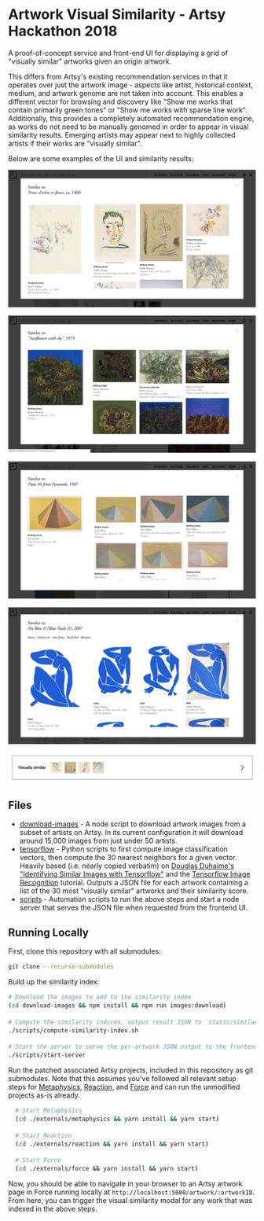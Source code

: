 # Artwork Visual Similarity - Artsy Hackathon 2018

A proof-of-concept service and front-end UI for displaying a grid of "visually similar" artworks given an origin artwork.

This differs from Artsy's existing recommendation services in that it operates over just the artwork image - aspects like artist, historical context, medium, and artwork genome are not taken into account. This enables a different vector for browsing and discovery like "Show me works that contain primarily green tones" or "Show me works with sparse line work". Additionally, this provides a completely automated recommendation engine, as works do not need to be manually genomed in order to appear in visual similarity results. Emerging artists may appear next to highly collected artists if their works are "visually similar".

Below are some examples of the UI and similarity results:

![screenshot 1](screenshots/screenshot-1.png)

![screenshot 2](screenshots/screenshot-2.png)

![screenshot 3](screenshots/screenshot-3.png)

![screenshot 4](screenshots/screenshot-4.png)

![screenshot 5](screenshots/screenshot-5.png)

## Files

- [download-images](download-images) - A node script to download artwork images from a subset of artists on Artsy. In its current configuration it will download around 15,000 images from just under 50 artists.
- [tensorflow](tensorflow) - Python scripts to first compute image classification vectors, then compute the 30 nearest neighbors for a given vector. Heavily based (i.e. nearly copied verbatim) on [Douglas Duhaime's "Identifying Similar Images with Tensorflow"](https://douglasduhaime.com/posts/identifying-similar-images-with-tensorflow.html) and the [Tensorflow Image Recognition](https://www.tensorflow.org/tutorials/images/image_recognition) tutorial. Outputs a JSON file for each artwork containing a list of the 30 most "visually similar" artworks and their similarity score.
- [scripts](scripts) - Automation scripts to run the above steps and start a node server that serves the JSON file when requested from the frontend UI.

## Running Locally

First, clone this repository with all submodules:

```sh
git clone --recurse-submodules
```

Build up the similarity index:

```sh
# Download the images to add to the similarity index
(cd download-images && npm install && npm run images:download)

# Compute the similarity indices, output result JSON to `static/similarity-by-artwork-id`
./scripts/compute-similarity-index.sh

# Start the server to serve the per-artwork JSON output to the frontend
./scripts/start-server
```

Run the patched associated Artsy projects, included in this repository as git submodules. Note that this assumes you've followed all relevant setup steps for [Metaphysics](https://github.com/artsy/metaphysics), [Reaction](https://github.com/artsy/reaction), and [Force](https://github.com/artsy/force) and can run the unmodified projects as-is already.

```sh
  # Start Metaphysics
  (cd ./externals/metaphysics && yarn install && yarn start)

  # Start Reaction
  (cd ./externals/reaction && yarn install && yarn start)

  # Start Force
  (cd ./externals/force && yarn install && yarn start)
```

Now, you should be able to navigate in your browser to an Artsy artwork page in Force running locally at `http://localhost:5000/artwork/:artworkID`. From here, you can trigger the visual similarity modal for any work that was indexed in the above steps.

